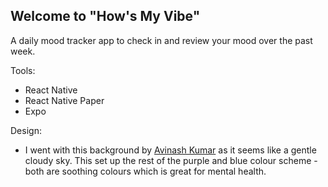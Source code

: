 ## Welcome to "How's My Vibe"

A daily mood tracker app to check in and review your mood over the past week.

Tools:

- React Native
- React Native Paper
- Expo

Design:

- I went with this background by [Avinash Kumar](https://unsplash.com/photos/purple-and-white-abstract-painting-4Clpyufl_B4?utm_content=creditShareLink&utm_medium=referral&utm_source=unsplash) as it seems like a gentle cloudy sky. This set up the rest of the purple and blue colour scheme - both are soothing colours which is great for mental health.

